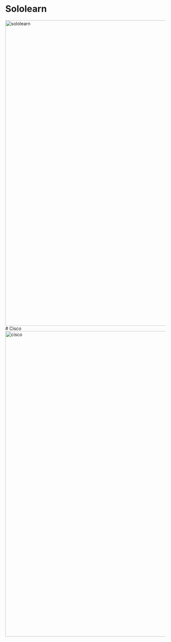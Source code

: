 # Sololearn
<img width="960" alt="sololearn" src="https://user-images.githubusercontent.com/59719836/154543761-3b08d76e-0878-44b1-992c-5b5b6f6c7de9.png">
# Cisco
<img width="960" alt="cisco" src="https://user-images.githubusercontent.com/59719836/154550761-18691c45-ed3b-49c1-a644-1f03788e3d62.png">
